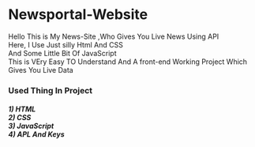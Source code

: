 # Newsportal-Website
Hello This is My News-Site ,Who Gives You Live News Using API <br>
Here, I Use Just silly Html And CSS <br>
And Some Little Bit Of JavaScript <br>
This is VEry Easy TO Understand And A front-end Working Project Which Gives You Live Data <br>

<h3>Used Thing In Project <h5>
1) HTML <br>
2) CSS <br>
3) JavaScript <br>
4) APL And Keys <br>

